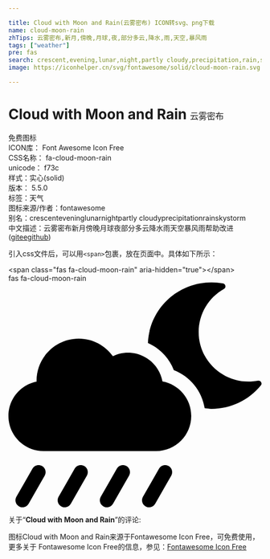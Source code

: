 ```yaml
---

title: Cloud with Moon and Rain(云雾密布) ICON转svg、png下载
name: cloud-moon-rain
zhTips: 云雾密布,新月,傍晚,月球,夜,部分多云,降水,雨,天空,暴风雨
tags: ["weather"]
pre: fas
search: crescent,evening,lunar,night,partly cloudy,precipitation,rain,sky,storm
image: https://iconhelper.cn/svg/fontawesome/solid/cloud-moon-rain.svg

---
```


# Cloud with Moon and Rain  <small style="font-size: 60%;font-weight: 100">云雾密布</small>


<div class="detail-page">
<p>
<span><span class="badge-success badge">免费图标</span> </span>
<br/>
<span>
ICON库：
<span class="badge-secondary badge">Font Awesome Icon Free</span> 
</span>
<br/>
<span>
CSS名称：
<span class="badge-secondary badge">fa-cloud-moon-rain</span> 
</span>
<br/>
<span>
unicode：
<span class="badge-secondary badge">f73c</span> 
<copy-btn content='f73c' btn-title=""></copy-btn>
<copy-btn :content='String.fromCodePoint(parseInt("f73c", 16))' btn-title="复制U"></copy-btn>
</span><br/><span>样式：<span class="badge-light badge">实心(solid)</span></span>
<br/>
<span>
版本：
<span class="badge-secondary badge">5.5.0</span> 
</span><br/><span>标签：<span class="badge-light badge"><router-link to="/tags/weather.html">天气</router-link></span></span>
<br/>
<span>图标来源/作者：<span class="badge-light badge">fontawesome</span></span> 
<br/>
<span>别名：<span class="badge-light badge">crescent</span><span class="badge-light badge">evening</span><span class="badge-light badge">lunar</span><span class="badge-light badge">night</span><span class="badge-light badge">partly cloudy</span><span class="badge-light badge">precipitation</span><span class="badge-light badge">rain</span><span class="badge-light badge">sky</span><span class="badge-light badge">storm</span></span><br/><span class="zh-detail">中文描述：<span class="badge-primary badge">云雾密布</span><span class="badge-primary badge">新月</span><span class="badge-primary badge">傍晚</span><span class="badge-primary badge">月球</span><span class="badge-primary badge">夜</span><span class="badge-primary badge">部分多云</span><span class="badge-primary badge">降水</span><span class="badge-primary badge">雨</span><span class="badge-primary badge">天空</span><span class="badge-primary badge">暴风雨</span><span class="help-link"><span>帮助改进</span>(<a href="https://gitee.com/liuwave/icon-helper/edit/master/json/fontawesome/solid/cloud-moon-rain.json" target="_blank" rel="noopener noreferrer">gitee</a><a href="https://github.com/liuwave/icon-helper/edit/master/json/fontawesome/solid/cloud-moon-rain.json" target="_blank" rel="noopener noreferrer">github</a></span>)</span><br/>
</p>
</div>
<div class="alert alert-dark">
  <i class="fas fa-cloud-moon-rain fa-xs"></i>
  <i class="fas fa-cloud-moon-rain fa-sm"></i>
  <i class="fas fa-cloud-moon-rain fa-lg"></i>
  <i class="fas fa-cloud-moon-rain fa-2x"></i>
  <i class="fas fa-cloud-moon-rain fa-3x"></i>
  <i class="fas fa-cloud-moon-rain fa-5x"></i>
  <i class="fas fa-cloud-moon-rain fa-7x"></i>
</div>
<div>
  <p>引入css文件后，可以用<code>&lt;span&gt;</code>包裹，放在页面中。具体如下所示：    
  </p>
  <div class="alert alert-primary" style="font-size: 14px">
    &lt;span class="fas fa-cloud-moon-rain" aria-hidden="true"&gt;&lt;/span&gt;
    <copy-btn content='<span class="fas fa-cloud-moon-rain" aria-hidden="true"></span>'></copy-btn>
  </div>
  <div class="alert alert-secondary">
    <i class="fas fa-cloud-moon-rain"
    style="font-size: 24px"
    aria-hidden="true"></i> fas fa-cloud-moon-rain
    <copy-btn content="fas fa-cloud-moon-rain" btn-title="复制图标名称"></copy-btn>
  </div>
</div>
<div id="svg" class="svg-wrap">
<svg xmlns="http://www.w3.org/2000/svg" viewBox="0 0 576 512"><path d="M350.5 225.5c-6.9-37.2-39.3-65.5-78.5-65.5-12.3 0-23.9 3-34.3 8-17.4-24.1-45.6-40-77.7-40-53 0-96 43-96 96 0 .5.2 1.1.2 1.6C27.6 232.9 0 265.2 0 304c0 44.2 35.8 80 80 80h256c44.2 0 80-35.8 80-80 0-39.2-28.2-71.7-65.5-78.5zm217.4-1.7c-70.4 13.3-135-40.3-135-110.8 0-40.6 21.9-78 57.5-98.1 5.5-3.1 4.1-11.4-2.1-12.5C479.6.8 470.7 0 461.8 0c-77.9 0-141.1 61.2-144.4 137.9 26.7 11.9 48.2 33.8 58.9 61.7 37.1 14.3 64 47.4 70.2 86.8 5.1.5 10 1.5 15.2 1.5 44.7 0 85.6-20.2 112.6-53.3 4.2-4.8-.2-12-6.4-10.8zM364.5 418.1c-7.6-4.3-17.4-1.8-21.8 6l-36.6 64c-4.4 7.7-1.7 17.4 6 21.8 2.5 1.4 5.2 2.1 7.9 2.1 5.5 0 10.9-2.9 13.9-8.1l36.6-64c4.3-7.7 1.7-17.4-6-21.8zm-96 0c-7.6-4.3-17.4-1.8-21.8 6l-36.6 64c-4.4 7.7-1.7 17.4 6 21.8 2.5 1.4 5.2 2.1 7.9 2.1 5.5 0 10.9-2.9 13.9-8.1l36.6-64c4.3-7.7 1.7-17.4-6-21.8zm-96 0c-7.6-4.3-17.4-1.8-21.8 6l-36.6 64c-4.4 7.7-1.7 17.4 6 21.8 2.5 1.4 5.2 2.1 7.9 2.1 5.5 0 10.9-2.9 13.9-8.1l36.6-64c4.3-7.7 1.7-17.4-6-21.8zm-96 0c-7.6-4.3-17.4-1.8-21.8 6l-36.6 64c-4.4 7.7-1.7 17.4 6 21.8 2.5 1.4 5.2 2.1 7.9 2.1 5.5 0 10.9-2.9 13.9-8.1l36.6-64c4.3-7.7 1.7-17.4-6-21.8z"/></svg>
</div>
<detail full-name='fa-cloud-moon-rain'></detail>
<div class="icon-detail__container">
<p>关于“<b>Cloud with Moon and Rain</b>”的评论:</p>
</div>
<Vssue title="关于“Cloud with Moon and Rain”的评论" />    
<div><p>图标Cloud with Moon and Rain来源于Fontawesome Icon Free，可免费使用，更多关于  Fontawesome Icon Free的信息，参见：<a target="_blank" href="https://iconhelper.cn/fontawesome.html">Fontawesome Icon Free</a>
</p></div>
